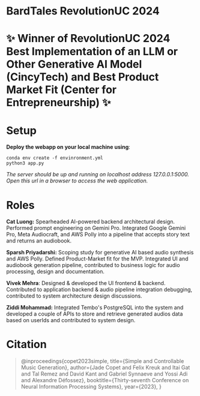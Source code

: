 # BardTales RevolutionUC 2024
# ✨ Winner of RevolutionUC 2024 Best Implementation of an LLM or Other Generative AI Model (CincyTech) and Best Product Market Fit (Center for Entrepreneurship) ✨
# Setup
**Deploy the webapp on your local machine using**:
```
conda env create -f envinronment.yml
python3 app.py
```
*The server should be up and running on localhost address 127.0.0.1:5000. Open this url in a browser to access the web application.*

# Roles
**Cat Luong:** Spearheaded AI-powered backend architectural design. Performed prompt engineering on Gemini Pro. Integrated Google Gemini Pro, Meta Audiocraft, and AWS Polly into a pipeline that accepts story text and returns an audiobook.

**Sparsh Priyadarshi:** Scoping study for generative AI based audio synthesis and AWS Polly. Defined Product-Market fit for the MVP. Integrated UI and audiobook generation pipeline, contributed to business logic for audio processing, design and documentation.

**Vivek Mehra**: Designed & developed the UI frontend & backend. Contributed to application backend & audio pipeline integration debugging, contributed to system architecture design discussions.

**Ziddi Mohammad:** Integrated Tembo's PostgreSQL into the system and developed a couple of APIs to store and retrieve generated audios data based on userIds and contributed to system design.

# Citation

>@inproceedings{copet2023simple,
>    title={Simple and Controllable Music Generation},
>    author={Jade Copet and Felix Kreuk and Itai Gat and Tal Remez and David Kant and Gabriel Synnaeve and Yossi Adi and Alexandre Défossez},
>    booktitle={Thirty-seventh Conference on Neural Information Processing Systems},
>    year={2023},
>}
